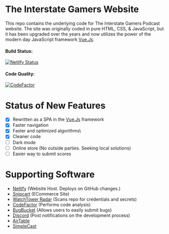 # The Interstate Gamers Website  
This repo contains the underlying code for The Interstate Gamers Podcast website. The site was originally coded in pure HTML, CSS, & JavaScript, but it has been upgraded over the years and now utilizes the power of the modern day JavaScript framework [Vue.Js](https://vuejs.org/).

#### Build Status: 
[![Netlify Status](https://api.netlify.com/api/v1/badges/f6b95e64-cfc4-4310-98ec-8c480461f0ff/deploy-status)](https://app.netlify.com/sites/interstategamers/deploys)

#### Code Quality: 
[![CodeFactor](https://www.codefactor.io/repository/github/klewiscse/interstategamers/badge?s=8e02a165a20ac2e324d5605c3b4c59f0f853a767)](https://www.codefactor.io/repository/github/klewiscse/interstategamers)

# Status of New Features
- [x] Rewritten as a SPA in the [Vue.Js](https://vuejs.org/) framework
- [x] Faster navigation
- [x] Faster and optimized algorithms\
- [x] Cleaner code
- [ ] Dark mode
- [ ] Online store (No outside parties. Seeking local solutions)
- [ ] Easier way to submit scores

# Supporting Software
- [Netlify](https://www.netlify.com) (Website Host. Deploys on GitHub changes.)
- [Snipcart](https://snipcart.com/) (ECommerce Site)
- [WatchTower Radar](https://radar.watchtower.ai) (Scans repo for credentials and secrets)
- [CodeFactor](https://www.codefactor.io) (Performs code analysis)
- [BugBucket](https://bugbucket.io/issues/klewiscse/interstategamers) (Allows users to easily submit bugs)
- [Discord](https://discordapp.com/) (Post notifications on the development process)
- [AirTable](https://airtable.com/)
- [SimpleCast](https://simplecast.com)
